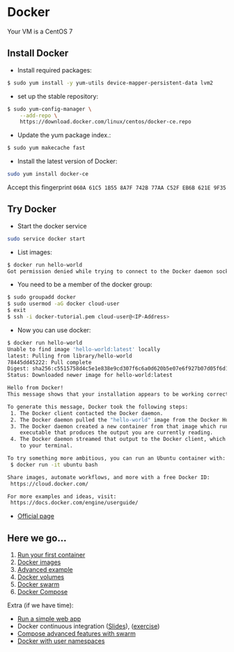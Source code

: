 # Docker

Your VM is a CentOS 7

Install Docker
---------------
* Install required packages:
```bash
$ sudo yum install -y yum-utils device-mapper-persistent-data lvm2
```
* set up the stable repository:
```bash
$ sudo yum-config-manager \
    --add-repo \
    https://download.docker.com/linux/centos/docker-ce.repo
```
* Update the yum package index.:
```bash
$ sudo yum makecache fast
```
* Install the latest version of Docker:
```bash
sudo yum install docker-ce
```
Accept this fingerprint ``060A 61C5 1B55 8A7F 742B 77AA C52F EB6B 621E 9F35``

Try Docker
-----------
* Start the docker service
```bash
sudo service docker start
```
* List images:
```bash
$ docker run hello-world
Got permission denied while trying to connect to the Docker daemon socket at unix:///var/run/docker.sock: Get http://%2Fvar%2Frun%2Fdocker.sock/v1.27/images/json: dial unix /var/run/docker.sock: connect: permission denied
```
* You need to be a member of the docker group:
```bash
$ sudo groupadd docker
$ sudo usermod -aG docker cloud-user
$ exit
$ ssh -i docker-tutorial.pem cloud-user@<IP-Address>
```
* Now you can use docker:
```bash
$ docker run hello-world
Unable to find image 'hello-world:latest' locally
latest: Pulling from library/hello-world
78445dd45222: Pull complete
Digest: sha256:c5515758d4c5e1e838e9cd307f6c6a0d620b5e07e6f927b07d05f6d12a1ac8d7
Status: Downloaded newer image for hello-world:latest

Hello from Docker!
This message shows that your installation appears to be working correctly.

To generate this message, Docker took the following steps:
 1. The Docker client contacted the Docker daemon.
 2. The Docker daemon pulled the "hello-world" image from the Docker Hub.
 3. The Docker daemon created a new container from that image which runs the
    executable that produces the output you are currently reading.
 4. The Docker daemon streamed that output to the Docker client, which sent it
    to your terminal.

To try something more ambitious, you can run an Ubuntu container with:
 $ docker run -it ubuntu bash

Share images, automate workflows, and more with a free Docker ID:
 https://cloud.docker.com/

For more examples and ideas, visit:
 https://docs.docker.com/engine/userguide/
```
* [Official page](https://docs.docker.com/engine/installation/linux/centos/)

Here we go...
--------------
1. [Run your first container](http://training.play-with-docker.com/ops-s1-hello/)
2. [Docker images](http://training.play-with-docker.com/ops-s1-images/)
3. [Advanced example](http://training.play-with-docker.com/beginner-linux/)
4. [Docker volumes](http://training.play-with-docker.com/docker-volumes/)
5. [Docker swarm](http://training.play-with-docker.com/swarm-mode-intro/)
6. [Docker Compose](https://github.com/abdulrahmanazab/docker-training-neic/blob/norbis-ws-2018/docker-compose.md)


Extra (if we have time):
* [Run a simple web app](http://training.play-with-docker.com/node-sql-server-docker/)
* Docker continuous integration ([Slides](https://github.com/abdulrahmanazab/docker-training-neic/blob/research-bazaar-2018/Docker-continous-integration.pdf)), ([exercise](https://github.com/abdulrahmanazab/docker-training-neic/blob/research-bazaar-2018/docker-continuous-integration.md))
* [Compose advanced features with swarm](http://training.play-with-docker.com/ops-s1-swarm-intro/)
* [Docker with user namespaces](https://github.com/abdulrahmanazab/docker-training-neic/blob/neic-ahm-2018/docker-userns.md)


